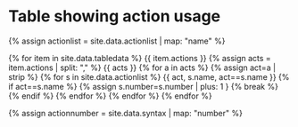 # Table showing action usage

{% assign actionlist = site.data.actionlist | map: "name" %}

{% for item in site.data.tabledata %}
   {{ item.actions }}
   {% assign acts = item.actions | split: "," %}
   {{ acts }}
   {% for a in acts %}
      {% assign act=a | strip %} 
      {% for s in site.data.actionlist %}
         {{ act, s.name, act==s.name }}
         {% if act==s.name %} 
             {% assign s.number=s.number | plus: 1 }
             {% break %}
         {% endif %}
      {% endfor %} 
   {% endfor %}
{% endfor %}

{% assign actionnumber = site.data.syntax | map: "number" %}


<canvas id="myChart" style="width:100%;max-width:600px"></canvas>

<script>
var xValues = [ {{ actionlist | join: '", "' | prepend: '"' | append: '"' }} ];
var yValues = [ {{ actionnumber | join: "," }} ];
var barColors = "red";

new Chart("myChart", {
  type: "horizontalBar",
  data: {
    labels: xValues,
    datasets: [{
      backgroundColor: barColors,
      data: yValues
    }]
  },
  options: {
    maintainAspectRatio: false,
    legend: {display: false},
    title: {
      display: true,
      text: "Number of lessons using this action"
    }
  }
});
</script>



